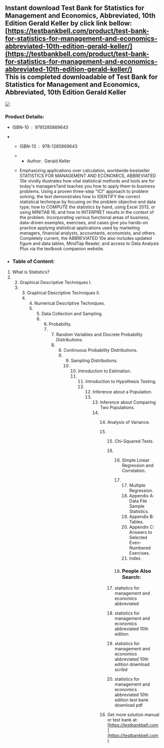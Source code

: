 Instant download **Test Bank for Statistics for Management and Economics, Abbreviated, 10th Edition Gerald Keller** by click link bellow:  
[https://testbankbell.com/product/test-bank-for-statistics-for-management-and-economics-abbreviated-10th-edition-gerald-keller/](https://testbankbell.com/product/test-bank-for-statistics-for-management-and-economics-abbreviated-10th-edition-gerald-keller/)  
This is completed downloadable of Test Bank for Statistics for Management and Economics, Abbreviated, 10th Edition Gerald Keller
--------------------------------------------------------------------------------------------------------------------------------


![](https://testbankbell.com/wp-content/uploads/2023/05/9781285869643_TestBank.jpg)
### Product Details:


* ISBN-10 ‏ : ‎ 9781285869643
* * ISBN-13 ‏ : ‎ 978-1285869643
  * * Author:  Gerald Keller
   
  * Emphasizing applications over calculation, worldwide-bestseller STATISTICS FOR MANAGEMENT AND ECONOMICS, ABBREVIATED 10e vividly illustrates how vital statistical methods and tools are for today's managers?and teaches you how to apply them to business problems. Using a proven three-step "ICI" approach to problem solving, the text demonstrates how to IDENTIFY the correct statistical technique by focusing on the problem objective and data type; how to COMPUTE the statistics by hand, using Excel 2013, or using MINITAB 16; and how to INTERPRET results in the context of the problem. Incorporating various functional areas of business, data-driven examples, exercises, and cases give you hands-on practice applying statistical applications used by marketing managers, financial analysts, accountants, economists, and others. Completely current, the ABBREVIATED 10e also includes updated figure and data tables, MindTap Reader, and access to Data Analysis Plus via the textbook companion website.
 
* ### Table of Content:

 1. What is Statistics?
 2.  2. Graphical Descriptive Techniques I.
     3.  3. Graphical Descriptive Techniques II.
         4.  4. Numerical Descriptive Techniques.
             5.  5. Data Collection and Sampling.
                 6.  6. Probability.
                     7.  7. Random Variables and Discrete Probability Distributions.
                         8.  8. Continuous Probability Distributions.
                             9.  9. Sampling Distributions.
                                 10.  10. Introduction to Estimation.
                                      11.  11. Introduction to Hypothesis Testing.
                                           12.  12. Inference about a Population.
                                                13.  13. Inference about Comparing Two Populations.
                                                     14.  14. Analysis of Variance.
                                                          15.  15. Chi-Squared Tests.
                                                               16.  16. Simple Linear Regression and Correlation.
                                                                    17.  17. Multiple Regression.
                                                                         18.  Appendix A: Data File Sample Statistics.
                                                                         19.   Appendix B: Tables.
                                                                         20.    Appendix C: Answers to Selected Even-Numbered Exercises.
                                                                         21. Index.
                                                                       
                                                                    18.  ### People Also Search:
                                                                  
                                                               17.  statistics for management and economics abbreviated
                                                             
                                                               18.  statistics for management and economics abbreviated 10th edition
                                                             
                                                               19.  statistics for management and economics abbreviated 10th edition download scribd
                                                             
                                                               20.  statistics for management and economics abbreviated 10th edition test bank download pdf
                                                             
                                                          16.   Get more solution manual or test bank at: [https://testbankbell.com](https://testbankbell.com)
